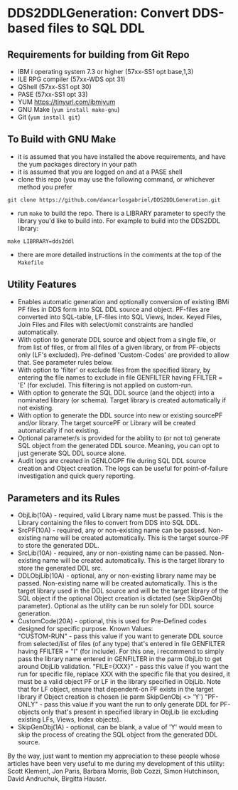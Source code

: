 # DDS2DDLGeneration: Convert DDS-based files to SQL DDL

## Requirements for building from Git Repo
- IBM i operating system 7.3 or higher (57xx-SS1 opt base,1,3)
- ILE RPG compiler (57xx-WDS opt 31)
- QShell (57xx-SS1 opt 30)
- PASE (57xx-SS1 opt 33)
- YUM https://tinyurl.com/ibmiyum
- GNU Make (`yum install make-gnu`)
- Git (`yum install git`)

## To Build with GNU Make
- it is assumed that you have installed the above requirements, and have the yum packages directory in your path
- it is assumed that you are logged on and at a PASE shell
- clone this repo (you may use the following command, or whichever method you prefer 
```
git clone https://github.com/dancarlosgabriel/DDS2DDLGeneration.git
``` 
- run `make` to build the repo. There is a LIBRARY parameter to specify the library you'd like to build into. For example to build into the DDS2DDL library:
```
make LIBRRARY=dds2ddl
``` 
- there are more detailed instructions in the comments at the top of the `Makefile`

## Utility Features
- Enables automatic generation and optionally conversion of existing IBMi PF files in DDS form into SQL DDL source and object.  PF-files are converted into SQL-table, LF-files into SQL Views, Index.  Keyed Files, Join Files and Files with select/omit constraints are handled automatically.
- With option to generate DDL source and object from a single file, or from list of files, or from all files of a given library, or from PF-objects only (LF's excluded).  Pre-defined 'Custom-Codes' are provided to allow that.  See parameter rules below.
- With option to 'filter' or exclude files from the specified library, by entering the file names to exclude in file GENFILTER having FFILTER = 'E' (for exclude). This filtering is not applied on custom-run.
- With option to generate the SQL DDL source (and the object) into a nominated library (or schema).  Target library is created automatically if not existing.
- With option to generate the DDL source into new or existing sourcePF and/or library.  The target sourcePF or Library will be created automatically if not existing. 
- Optional parameter/s is provided for the ability to (or not to) generate SQL object from the generated DDL source.  Meaning, you can opt to just generate SQL DDL source alone.
- Audit logs are created in GENLOGPF file during SQL DDL source creation and Object creation.  The logs can be useful for point-of-failure investigation and quick query reporting. 

## Parameters and its Rules
- ObjLib(10A) - required, valid Library name must be passed.  This is the Library containing the files to convert from DDS into SQL DDL. 
- SrcPF(10A) - required, any or non-existing name can be passed.  Non-existing name will be created automatically.  This is the target source-PF to store the generated DDL. 
- SrcLib(10A) - required, any or non-existing name can be passed.  Non-existing name will be created automatically.  This is the target library to store the generated DDL src.
- DDLObjLib(10A) - optional, any or non-existing library name may be passed.  Non-existing name will be created automatically.  This is the target library used in the DDL source and will be the target library of the SQL object if the optional Object creation is dictated (see SkipGenObj parameter).  Optional as the utility can be run solely for DDL source generation. 
- CustomCode(20A) - optional, this is used for Pre-Defined codes designed for specific 	purpose.  Known Values:  
"CUSTOM-RUN" - pass this value if you want to generate DDL source from selected/list of files (of any type) that's entered in file GENFILTER having FFILTER = "I" (for include).  For this one, i recommend to simply pass the library name entered in GENFILTER in the parm ObjLib to get around ObjLib validation.
"FILE={XXX}"  - pass this value if you want the run for specific file, replace XXX with the specific file that you desired, it must be a valid object PF or LF in the library specified in ObjLib.  Note that for LF object, ensure that dependent-on PF exists in the target library if Object creation is chosen (ie parm SkipGenObj <> 'Y')
"PF-ONLY" - pass this value if you want the run to only generate DDL for PF-objects only that's present in specified library in ObjLib (ie excluding existing LFs, Views, Index objects). 
- SkipGenObj(1A) - optional, can be blank, a value of 'Y' would mean to skip the process of creating the SQL object from the generated DDL source.   

By the way, just want to mention my appreciation to these people whose articles have been very useful to me during my development of this utility: Scott Klement, Jon Paris, Barbara Morris, Bob Cozzi, Simon Hutchinson, David Andruchuk, Birgitta Hauser. 

